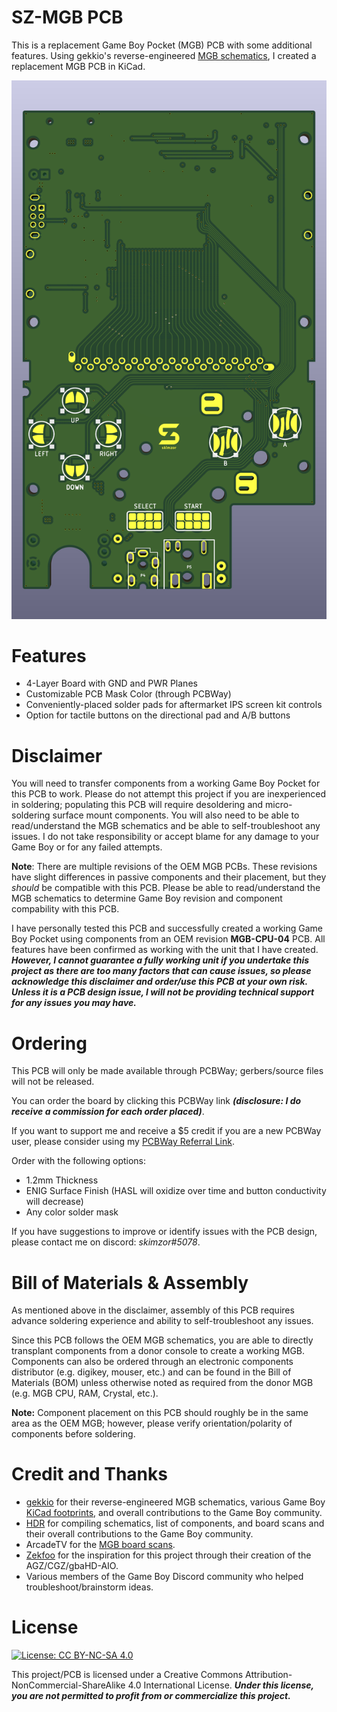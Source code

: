 # SZ-MGB PCB

This is a replacement Game Boy Pocket (MGB) PCB with some additional features.  Using gekkio's reverse-engineered [MGB schematics](https://github.com/Gekkio/gb-schematics/tree/main/MGB-xCPU), I created a replacement MGB PCB in KiCad. 

![](images/kicad_front.png)

# Features

- 4-Layer Board with GND and PWR Planes
- Customizable PCB Mask Color (through PCBWay)
- Conveniently-placed solder pads for aftermarket IPS screen kit controls
- Option for tactile buttons on the directional pad and A/B buttons

# Disclaimer
You will need to transfer components from a working Game Boy Pocket for this PCB to work.  Please do not attempt this project if you are inexperienced in soldering; populating this PCB will require desoldering and micro-soldering surface mount components.  You will also need to be able to read/understand the MGB schematics and be able to self-troubleshoot any issues.  I do not take responsibility or accept blame for any damage to your Game Boy or for any failed attempts. 

**Note**: There are multiple revisions of the OEM MGB PCBs.  These revisions have slight differences in passive components and their placement, but they *should* be compatible with this PCB.  Please be able to read/understand the MGB schematics to determine Game Boy revision and component compability with this PCB.

I have personally tested this PCB and successfully created a working Game Boy Pocket using components from an OEM revision **MGB-CPU-04** PCB. All features have been confirmed as working with the unit that I have created. ***However, I cannot guarantee a fully working unit if you undertake this project as there are too many factors that can cause issues, so please acknowledge this disclaimer and order/use this PCB at your own risk. Unless it is a PCB design issue, I will not be providing technical support for any issues you may have.***

# Ordering

This PCB will only be made available through PCBWay; gerbers/source files will not be released.  

You can order the board by clicking this PCBWay link ***(disclosure: I do receive a commission for each order placed)***.

If you want to support me and receive a $5 credit if you are a new PCBWay user, please consider using my [PCBWay Referral Link](https://www.pcbway.com/setinvite.aspx?inviteid=542484). 

Order with the following options:
- 1.2mm Thickness
- ENIG Surface Finish (HASL will oxidize over time and button conductivity will decrease)
- Any color solder mask

If you have suggestions to improve or identify issues with the PCB design, please contact me on discord: *skimzor#5078*.

# Bill of Materials & Assembly

As mentioned above in the disclaimer, assembly of this PCB requires advance soldering experience and ability to self-troubleshoot any issues.

Since this PCB follows the OEM MGB schematics, you are able to directly transplant components from a donor console to create a working MGB.  Components can also be ordered through an electronic components distributor (e.g. digikey, mouser, etc.) and can be found in the Bill of Materials (BOM) unless otherwise noted as required from the donor MGB (e.g. MGB CPU, RAM, Crystal, etc.). 

**Note:** Component placement on this PCB should roughly be in the same area as the OEM MGB; however, please verify orientation/polarity of components before soldering.

# Credit and Thanks

- [gekkio](https://gekkio.fi/) for their reverse-engineered MGB schematics, various Game Boy [KiCad footprints](https://github.com/Gekkio/gekkio-kicad-libs), and overall contributions to the Game Boy community.
- [HDR](https://martinrefseth.com/) for compiling schematics, list of components, and board scans and their overall contributions to the Game Boy community.
- ArcadeTV for the [MGB board scans](https://www.dropbox.com/sh/33886pwfi08kvxg/AAABOeOZqH1v53pUM_-8uHrOa?dl=0).
- [Zekfoo](https://github.com/Zekfoo) for the inspiration for this project through their creation of the AGZ/CGZ/gbaHD-AIO.
- Various members of the Game Boy Discord community who helped troubleshoot/brainstorm ideas.

# License

 [![License: CC BY-NC-SA 4.0](https://licensebuttons.net/l/by-nc-sa/4.0/80x15.png)](https://creativecommons.org/licenses/by-nc-sa/4.0/)
 
This project/PCB is licensed under a Creative Commons Attribution-NonCommercial-ShareAlike 4.0 International License. ***Under this license, you are not permitted to profit from or commercialize this project.***

